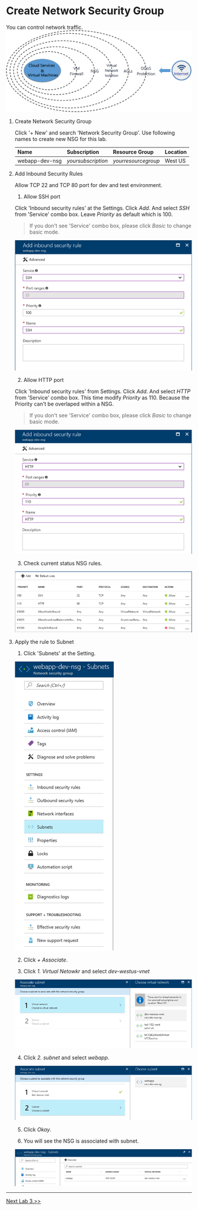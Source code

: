 # Create Network Security Group
You can control network traffic.
    ![alt text](./images/3.2.7.png)

1. Create Network Security Group

    Click '+ New' and search 'Network Security Group'.
    Use following names to create new NSG for this lab.

    |Name|Subscription|Resource Group|Location|
    |---|---|---|---|
    |webapp-dev-nsg|*yoursubscription*|*yourresourcegroup*|West US| 

1. Add Inbound Security Rules

    Allow TCP 22 and TCP 80 port for dev and test environment. 

    1. Allow  SSH port

    Click 'Inbound security rules' at the Settings. Click *Add*.
    And select *SSH* from 'Service' combo box. 
    Leave *Priority* as default which is 100.
    > If you don't see 'Service' combo box, please click *Basic* to change basic mode.

    ![alt text](./images/3.2.0.Addrule.png "Add Rule1")

    2. Allow HTTP port

    Click 'Inbound security rules' from Settings. Click *Add*.
    And select *HTTP* from 'Service' combo box. 
    This time modify *Priority* as 110. Because the Priority can't be overlaped within a NSG.
    > If you don't see 'Service' combo box, please click *Basic* to change basic mode.

    ![alt text](./images/3.2.1.Addrule.png "Add Rule2")

    3. Check current status NSG rules.

    ![alt text](./images/3.2.2.Addrule.png "Add Rule3")

1. Apply the rule to Subnet

    1. Click 'Subnets' at the Setting.    

    ![alt text](./images/3.2.3.Applyrule.png "Apply Rule")

    2. Click *+ Associate*.

    3. Click *1. Virtual Netowkr* and select *dev-westus-vnet*

    ![alt text](./images/3.2.4.png "Select Vnet")

    4. Click *2. subnet* and select *webapp*.   

    ![alt text](./images/3.2.5.png "Select Subnet")

    5. Click *Okay*.

    6. You will see the NSG is associated with subnet.

    ![alt text](./images/3.2.6.png "Select Subnet")

<hr>

[Next Lab 3.>>](https://github.com/xlegend1024/az-infra-wrkshp-101/tree/master/3.%20Hands%20on%20Labs/3.3.%20Create%20custom%20VM%20Image)